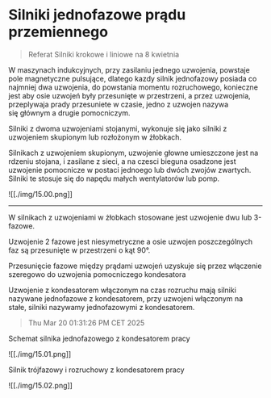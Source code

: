 # Silniki jednofazowe prądu przemiennego

> Referat
>Silniki krokowe i liniowe na 8 kwietnia

W maszynach indukcyjnych, przy zasilaniu jednego uzwojenia, powstaje pole magnetyczne pulsujące, dlatego kazdy silnik jednofazowy posiada co najmniej dwa uzwojenia, do powstania momentu rozruchowego, konieczne jest aby osie uzwojeń były przesunięte w przestrzeni, a przez uzwojenia, przeplywaja prady przesuniete w czasie, jedno z uzwojen nazywa się głównym a drugie pomocniczym.

Silniki z dwoma uzwojeniami stojanymi, wykonuje się jako silniki z uzwojeniem skupionym lub rozłożonym w żłobkach.

Silnikach z uzwojeniem skupionym, uzwojenie głowne umieszczone jest na rdzeniu stojana, i zasilane z sieci, a na czesci bieguna osadzone jest uzwojenie pomocnicze w postaci jednoego lub dwóch zwojów zwartych. Silniki te stosuje się do napędu małych wentylatorów lub pomp.


![[./img/15.00.png]]

---

W silnikach z uzwojeniami w żłobkach stosowane jest uzwojenie dwu lub 3-fazowe.

Uzwojenie 2 fazowe jest niesymetryczne a osie uzwojen poszczególnych faz są przesunięte w przestrzeni o kąt 90°.

Przesunięcie fazowe między prądami uzwojeń uzyskuje się przez włączenie szeregowo do uzwojenia pomocniczego kondesatora

Uzwojenie z kondesatorem włączonym na czas rozruchu mają silniki nazywane jednofazowe z kondesatorem, przy uzwojeni włączonym na stałe, silniki nazywamy jednofazowymi z kondesatorem.

> Thu Mar 20 01:31:26 PM CET 2025

Schemat silnika jednofazowego z kondesatorem pracy

![[./img/15.01.png]]

Silnik trójfazowy i rozruchowy z kondesatorem pracy

![[./img/15.02.png]]


